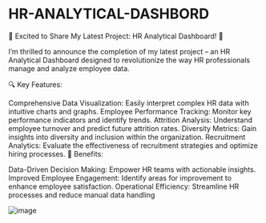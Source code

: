 # HR-ANALYTICAL-DASHBORD



🚀 Excited to Share My Latest Project: HR Analytical Dashboard! 🚀

I’m thrilled to announce the completion of my latest project – an HR Analytical Dashboard designed to revolutionize the way HR professionals manage and analyze employee data.

🔍 Key Features:

Comprehensive Data Visualization: Easily interpret complex HR data with intuitive charts and graphs.
Employee Performance Tracking: Monitor key performance indicators and identify trends.
Attrition Analysis: Understand employee turnover and predict future attrition rates.
Diversity Metrics: Gain insights into diversity and inclusion within the organization.
Recruitment Analytics: Evaluate the effectiveness of recruitment strategies and optimize hiring processes.
🎯 Benefits:

Data-Driven Decision Making: Empower HR teams with actionable insights.
Improved Employee Engagement: Identify areas for improvement to enhance employee satisfaction.
Operational Efficiency: Streamline HR processes and reduce manual data handling

![image](https://github.com/anandg2009/HR-ANALYTICAL-DASHBORD/assets/115877326/30ce5280-71dd-43e8-b812-40371f60e4b5)
